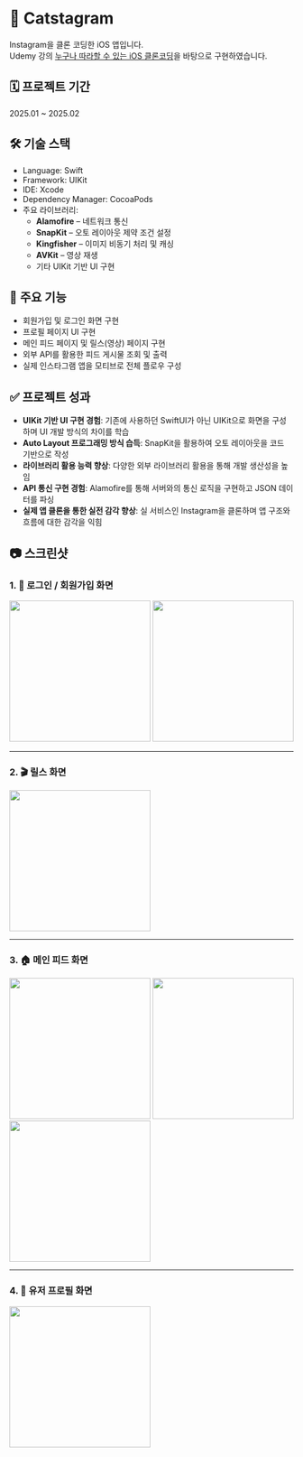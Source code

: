 # 📸 Catstagram

Instagram을 클론 코딩한 iOS 앱입니다.  
Udemy 강의 [누구나 따라할 수 있는 iOS 클론코딩](https://www.udemy.com/course/comgongbro_ios_clonecoding/)을 바탕으로 구현하였습니다.

## 🗓 프로젝트 기간  
2025.01 ~ 2025.02

## 🛠 기술 스택  
- Language: Swift  
- Framework: UIKit  
- IDE: Xcode  
- Dependency Manager: CocoaPods  
- 주요 라이브러리:  
  - **Alamofire** – 네트워크 통신  
  - **SnapKit** – 오토 레이아웃 제약 조건 설정  
  - **Kingfisher** – 이미지 비동기 처리 및 캐싱  
  - **AVKit** – 영상 재생  
  - 기타 UIKit 기반 UI 구현

## 📱 주요 기능  
- 회원가입 및 로그인 화면 구현  
- 프로필 페이지 UI 구현  
- 메인 피드 페이지 및 릴스(영상) 페이지 구현  
- 외부 API를 활용한 피드 게시물 조회 및 출력  
- 실제 인스타그램 앱을 모티브로 전체 플로우 구성

## ✅ 프로젝트 성과  
- **UIKit 기반 UI 구현 경험**: 기존에 사용하던 SwiftUI가 아닌 UIKit으로 화면을 구성하며 UI 개발 방식의 차이를 학습  
- **Auto Layout 프로그래밍 방식 습득**: SnapKit을 활용하여 오토 레이아웃을 코드 기반으로 작성  
- **라이브러리 활용 능력 향상**: 다양한 외부 라이브러리 활용을 통해 개발 생산성을 높임  
- **API 통신 구현 경험**: Alamofire를 통해 서버와의 통신 로직을 구현하고 JSON 데이터를 파싱  
- **실제 앱 클론을 통한 실전 감각 향상**: 실 서비스인 Instagram을 클론하며 앱 구조와 흐름에 대한 감각을 익힘

## 📷 스크린샷  

### 1. 🔐 로그인 / 회원가입 화면
<img src="https://github.com/user-attachments/assets/b66201aa-d2a0-47bb-961e-632ad8d6069b" width="250"/>
<img src="https://github.com/user-attachments/assets/c25c2ac0-dcc2-4434-b7ab-57b62f4ef5f1" width="250"/>

---

### 2. 🎬 릴스 화면
<img src="https://github.com/user-attachments/assets/dbd4bad8-a34b-4ecd-a504-6633988610e4" width="250"/>

---

### 3. 🏠 메인 피드 화면
<img src="https://github.com/user-attachments/assets/c71fa3d3-87dc-498d-8f3d-1a8b8ecb7156" width="250"/>
<img src="https://github.com/user-attachments/assets/81b87bbd-ff92-4bea-bc28-f827c897d444" width="250"/>
<img src="https://github.com/user-attachments/assets/3c0825a3-3e17-40de-a007-49fb07514f7e" width="250"/>

---

### 4. 👤 유저 프로필 화면
<img src="https://github.com/user-attachments/assets/fcba48f6-1e90-461a-a76a-a83e2cb107ca" width="250"/>
